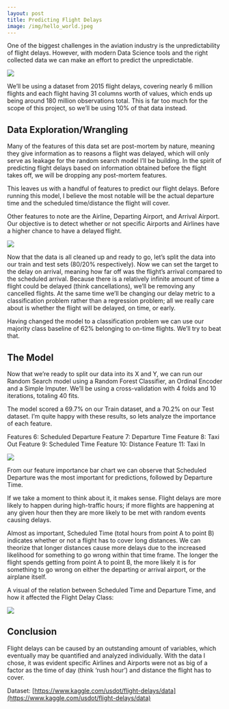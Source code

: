 ```yaml
---
layout: post
title: Predicting Flight Delays
image: /img/hello_world.jpeg
---
```

One of the biggest challenges in the aviation industry is the unpredictability of flight delays. However, with modern Data Science tools and the right collected data we can make an effort to predict the unpredictable.

![](https://cdn-images-1.medium.com/max/2000/1*eIjMz7BfU07FtTXX9zI0VA.jpeg)

We’ll be using a dataset from 2015 flight delays, covering nearly 6 million flights and each flight having 31 columns worth of values, which ends up being around 180 million observations total. This is far too much for the scope of this project, so we’ll be using 10% of that data instead.

## Data Exploration/Wrangling

Many of the features of this data set are post-mortem by nature, meaning they give information as to reasons a flight was delayed, which will only serve as leakage for the random search model I’ll be building. In the spirit of predicting flight delays based on information obtained before the flight takes off, we will be dropping any post-mortem features.

This leaves us with a handful of features to predict our flight delays. Before running this model, I believe the most notable will be the actual departure time and the scheduled time/distance the flight will cover.

Other features to note are the Airline, Departing Airport, and Arrival Airport. Our objective is to detect whether or not specific Airports and Airlines have a higher chance to have a delayed flight.

![](https://cdn-images-1.medium.com/max/6000/1*0wvtGQPJBB_qFj7PAewK1w.jpeg)

Now that the data is all cleaned up and ready to go, let’s split the data into our train and test sets (80/20% respectively). Now we can set the target to the delay on arrival, meaning how far off was the flight’s arrival compared to the scheduled arrival. Because there is a relatively infinite amount of time a flight could be delayed (think cancellations), we’ll be removing any cancelled flights. At the same time we’ll be changing our delay metric to a classification problem rather than a regression problem; all we really care about is whether the flight will be delayed, on time, or early.

Having changed the model to a classification problem we can use our majority class baseline of 62% belonging to on-time flights. We’ll try to beat that.

## The Model

Now that we’re ready to split our data into its X and Y, we can run our Random Search model using a Random Forest Classifier, an Ordinal Encoder and a Simple Imputer. We’ll be using a cross-validation with 4 folds and 10 iterations, totaling 40 fits.

The model scored a 69.7% on our Train dataset, and a 70.2% on our Test dataset. I’m quite happy with these results, so lets analyze the importance of each feature.

Features 6: Scheduled Departure
Feature 7: Departure Time
Feature 8: Taxi Out
Feature 9: Scheduled Time
Feature 10: Distance
Feature 11: Taxi In

![](https://cdn-images-1.medium.com/max/2000/1*In4hc3-aQIYq0SCeJq8qxw.jpeg)

From our feature importance bar chart we can observe that Scheduled Departure was the most important for predictions, followed by Departure Time.

If we take a moment to think about it, it makes sense. Flight delays are more likely to happen during high-traffic hours; if more flights are happening at any given hour then they are more likely to be met with random events causing delays.

Almost as important, Scheduled Time (total hours from point A to point B) indicates whether or not a flight has to cover long distances. We can theorize that longer distances cause more delays due to the increased likelihood for something to go wrong within that time frame. The longer the flight spends getting from point A to point B, the more likely it is for something to go wrong on either the departing or arrival airport, or the airplane itself.

A visual of the relation between Scheduled Time and Departure Time, and how it affected the Flight Delay Class:

![](https://cdn-images-1.medium.com/max/2000/1*c6x1e8bD_fQFtedw9-ew5g.jpeg)

## Conclusion

Flight delays can be caused by an outstanding amount of variables, which eventually may be quantified and analyzed individually. With the data I chose, it was evident specific Airlines and Airports were not as big of a factor as the time of day (think ‘rush hour’) and distance the flight has to cover.

Dataset: [https://www.kaggle.com/usdot/flight-delays/data](https://www.kaggle.com/usdot/flight-delays/data)
